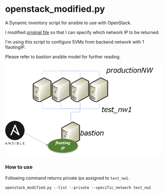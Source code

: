 # openstack_modified.py
A Dynamic inventory script for ansible to use with OpenStack.

I modified [original file](https://raw.githubusercontent.com/ansible/ansible/devel/contrib/inventory/openstack.py) so that I can specify which network IP to be returned.

I'm using this script to configure 5VMs from backend network with 1 flaotingIP.

Please refer to bastion ansible model for further reading.

![diagram](diagram.png)

### How to use
Following command returns private ips assigned to `test_nw1`.
```
openstack_modified.py --list --private --specific_network test_nw1
```
